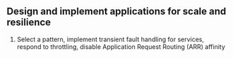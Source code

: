 ## Design and implement applications for scale and resilience

1. Select a pattern, implement transient fault handling for services, respond to throttling, disable Application Request Routing (ARR) affinity